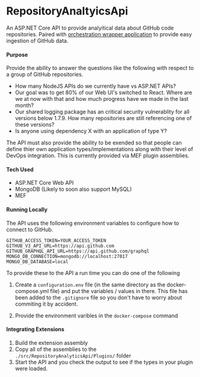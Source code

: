 # RepositoryAnaltyicsApi

An ASP.NET Core API to provide analyitical data about GitHub code repositories.  Paired with [orchestration wrapper application](https://github.com/Firenza/RepositoryAnaltyicsOrchestrator) to provide easy ingestion of GitHub data.

#### Purpose

Provide the ability to answer the questions like the following with respect to a group of GitHub repositories.

* How many NodeJS APIs do we currently have vs ASP.NET APIs?
* Our goal was to get 80% of our Web UI's switched to React.  Where are we at now with that and how much progress have we made in the last month?
* Our shared logging package has an critical security vulnerablity for all versions below 1.7.9.  How many repositories are still referencing one of these versions?
* Is anyone using dependency X with an application of type Y?

The API must also provide the ability to be exended so that people can define thier own application types/implementations along with their level of DevOps integration. This is currently provided via MEF plugin assemblies.

#### Tech Used

* ASP.NET Core Web API
* MongoDB (Likely to soon also support MySQL)
* MEF

#### Running Locally

The API uses the following environment variables to configure how to connect to GitHub.

```
GITHUB_ACCESS_TOKEN=YOUR_ACCESS_TOKEN
GITHUB_V3_API_URL=https://api.github.com
GITHUB_GRAPHQL_API_URL=https://api.github.com/graphql
MONGO_DB_CONNECTION=mongodb://localhost:27017
MONGO_DB_DATABASE=local
```

To provide these to the API a run time you can do one of the following

1. Create a `configuration.env` file (in the same directory as the docker-compose.yml file) and put the variables / values in there.  This file has been added to the `.gitignore` file so you don't have to worry about commiting it by accident.

2. Provide the environment varibles in the `docker-compose` command

#### Integrating Extensions

1. Build the extension assembly
2. Copy all of the assemblies to the `./src/RepositoryAnalyticsApi/Plugins/` folder
3. Start the API and you check the output to see if the types in your plugin were loaded. 


